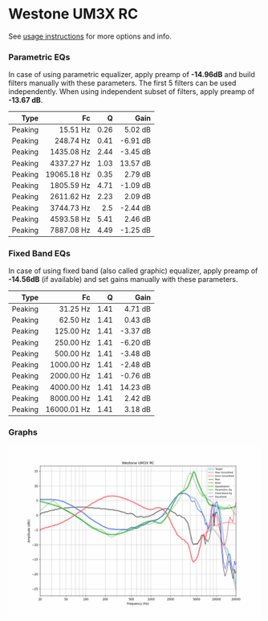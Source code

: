 # Westone UM3X RC
See [usage instructions](https://github.com/jaakkopasanen/AutoEq#usage) for more options and info.

### Parametric EQs
In case of using parametric equalizer, apply preamp of **-14.96dB** and build filters manually
with these parameters. The first 5 filters can be used independently.
When using independent subset of filters, apply preamp of **-13.67 dB**.

| Type    | Fc          |    Q | Gain     |
|--------:|------------:|-----:|---------:|
| Peaking | 15.51 Hz    | 0.26 | 5.02 dB  |
| Peaking | 248.74 Hz   | 0.41 | -6.91 dB |
| Peaking | 1435.08 Hz  | 2.44 | -3.45 dB |
| Peaking | 4337.27 Hz  | 1.03 | 13.57 dB |
| Peaking | 19065.18 Hz | 0.35 | 2.79 dB  |
| Peaking | 1805.59 Hz  | 4.71 | -1.09 dB |
| Peaking | 2611.62 Hz  | 2.23 | 2.09 dB  |
| Peaking | 3744.73 Hz  | 2.5  | -2.44 dB |
| Peaking | 4593.58 Hz  | 5.41 | 2.46 dB  |
| Peaking | 7887.08 Hz  | 4.49 | -1.25 dB |

### Fixed Band EQs
In case of using fixed band (also called graphic) equalizer, apply preamp of **-14.56dB**
(if available) and set gains manually with these parameters.

| Type    | Fc          |    Q | Gain     |
|--------:|------------:|-----:|---------:|
| Peaking | 31.25 Hz    | 1.41 | 4.71 dB  |
| Peaking | 62.50 Hz    | 1.41 | 0.43 dB  |
| Peaking | 125.00 Hz   | 1.41 | -3.37 dB |
| Peaking | 250.00 Hz   | 1.41 | -6.20 dB |
| Peaking | 500.00 Hz   | 1.41 | -3.48 dB |
| Peaking | 1000.00 Hz  | 1.41 | -2.48 dB |
| Peaking | 2000.00 Hz  | 1.41 | -0.76 dB |
| Peaking | 4000.00 Hz  | 1.41 | 14.23 dB |
| Peaking | 8000.00 Hz  | 1.41 | 2.42 dB  |
| Peaking | 16000.01 Hz | 1.41 | 3.18 dB  |

### Graphs
![](./Westone%20UM3X%20RC.png)